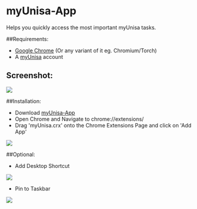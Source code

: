 # myUnisa-App
Helps you quickly access the most important myUnisa tasks.

##Requirements:
- [Google Chrome](https://www.google.co.za/chrome/browser/desktop/index.html) (Or any variant of it eg. Chromium/Torch)
- A [myUnisa](https://my.unisa.ac.za/portal) account

## Screenshot:

<img src="https://i.gyazo.com/78df2d6a15c291960543dc236fd8a0f0.png"/>

##Installation:
- Download [myUnisa-App](https://github.com/imbavirus/myUnisa-App/releases/download/v1.0.7/myUnisa.crx)
- Open Chrome and Navigate to chrome://extensions/
- Drag 'myUnisa.crx' onto the Chrome Extensions Page and click on 'Add App'

<img src="https://i.gyazo.com/5a3c8038d8937c5d3f354832b3955f28.gif"/>

##Optional:
- Add Desktop Shortcut

<img src="https://i.gyazo.com/698e4e0e015554daf92fe0300d8aba6e.gif"/>

- Pin to Taskbar

<img src="https://i.gyazo.com/dd05eba6ce0efc7b3f7fdf2502dcd921.gif"/>
